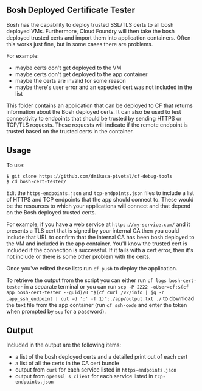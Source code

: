 ## Bosh Deployed Certificate Tester

Bosh has the capability to deploy trusted SSL/TLS certs to all bosh deployed VMs.  Furthermore, Cloud Foundry will then take the bosh deployed trusted certs and import them into application containers.  Often this works just fine, but in some cases there are problems.

For example:
 - maybe certs don't get deployed to the VM
 - maybe certs don't get deployed to the app container
 - maybe the certs are invalid for some reason
 - maybe there's user error and an expected cert was not included in the list

This folder contains an application that can be deployed to CF that returns information about the Bosh deployed certs.  It can also be used to test connectivity to endpoints that should be trusted by sending HTTPS or TCP/TLS requests.  These requests will indicate if the remote endpoint is trusted based on the trusted certs in the container.

## Usage

To use:

```
$ git clone https://github.com/dmikusa-pivotal/cf-debug-tools
$ cd bosh-cert-tester/
```

Edit the `https-endpoints.json` and `tcp-endpoints.json` files to include a list of HTTPS and TCP endpoints that the app should connect to.  These would be the resources to which your applications will connect and that depend on the Bosh deployed trusted certs.

For example, if you have a web service at `https://my-service.com/` and it presents a TLS cert that is signed by your internal CA then you could include that URL to confirm that the internal CA has been bosh deployed to the VM and included in the app container.  You'll know the trusted cert is included if the connection is successful.  If it fails with a cert error, then it's not include or there is some other problem with the certs.

Once you've edited these lists run `cf push` to deploy the application.

To retrieve the output from the script you can either run `cf logs bosh-cert-tester` in a separate terminal or you can run `scp -P 2222 -oUser=cf:$(cf app bosh-cert-tester --guid)/0 "$(cf curl /v2/info | jq -r .app_ssh_endpoint | cut -d ':' -f 1)":./app/output.txt ./` to download the text file from the app container (run `cf ssh-code` and enter the token when prompted by `scp` for a password).

## Output

Included in the output are the following items:

 - a list of the bosh deployed certs and a detailed print out of each cert
 - a list of all the certs in the CA cert bundle
 - output from `curl` for each service listed in `https-endpoints.json`
 - output from `openssl s_client` for each service listed in `tcp-endpoints.json`

